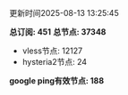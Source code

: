 更新时间2025-08-13 13:25:45

**总订阅: 451**
**总节点: 37348**
- vless节点: 12127
- hysteria2节点: 24

**google ping有效节点: 188**
